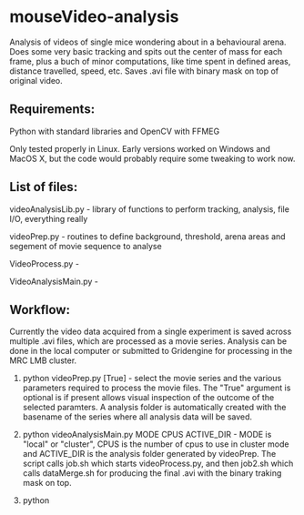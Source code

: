 mouseVideo-analysis
===================

Analysis of videos of single mice wondering about in a behavioural arena. Does some very basic tracking and spits out the center of mass for each frame, plus a buch of minor computations, like time spent in defined areas, distance travelled, speed, etc. Saves .avi file with binary mask on top of original video.

Requirements:
-------------
Python with standard libraries and OpenCV with FFMEG

Only tested properly in Linux. Early versions worked on Windows and MacOS X, but the code would probably require some tweaking to work now.


List of files:
--------------
videoAnalysisLib.py - library of functions to perform tracking, analysis, file I/O, everything really

videoPrep.py - routines to define background, threshold, arena areas and segement of movie sequence to analyse

VideoProcess.py - 

VideoAnalysisMain.py - 


Workflow:
---------
Currently the video data acquired from a single experiment is saved across multiple .avi files, which are processed as a movie series. Analysis can be done in the local computer or submitted to Gridengine for processing in the MRC LMB cluster.

1. python videoPrep.py [True] - select the movie series and the various parameters required to process the movie files. The "True" argument is optional is if present allows visual inspection of the outcome of the selected paramters. A analysis folder is automatically created with the basename of the series where all analysis data will be saved.

2. python videoAnalysisMain.py MODE CPUS ACTIVE_DIR - MODE is "local" or "cluster", CPUS is the number of cpus to use in cluster mode and ACTIVE_DIR is the analysis folder generated by videoPrep. The script calls job.sh which starts videoProcess.py, and then job2.sh which calls dataMerge.sh for producing the final .avi with the binary traking mask on top.
 
3. python 




